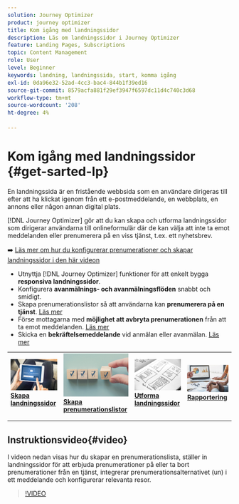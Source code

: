 ```yaml
---
solution: Journey Optimizer
product: journey optimizer
title: Kom igång med landningssidor
description: Läs om landningssidor i Journey Optimizer
feature: Landing Pages, Subscriptions
topic: Content Management
role: User
level: Beginner
keywords: landning, landningssida, start, komma igång
exl-id: 0da96e32-52ad-4cc3-bac4-844b1f39ed16
source-git-commit: 8579acfa881f29ef3947f6597dc11d4c740c3d68
workflow-type: tm+mt
source-wordcount: '208'
ht-degree: 4%

---
```


# Kom igång med landningssidor {#get-sarted-lp}

En landningssida är en fristående webbsida som en användare dirigeras till efter att ha klickat igenom från ett e-postmeddelande, en webbplats, en annons eller någon annan digital plats.

[!DNL Journey Optimizer] gör att du kan skapa och utforma landningssidor som dirigerar användarna till onlineformulär där de kan välja att inte ta emot meddelanden eller prenumerera på en viss tjänst, t.ex. ett nyhetsbrev.

➡️ [Läs mer om hur du konfigurerar prenumerationer och skapar landningssidor i den här videon](#video)

* Utnyttja [!DNL Journey Optimizer] funktioner för att enkelt bygga **responsiva landningssidor**.
* Konfigurera **avanmälnings- och avanmälningsflöden** snabbt och smidigt.
* Skapa prenumerationslistor så att användarna kan **prenumerera på en tjänst**. [Läs mer](lp-use-cases.md#subscription-to-a-service)
* Förse mottagarna med **möjlighet att avbryta prenumerationen** från att ta emot meddelanden. [Läs mer](lp-use-cases.md#opt-out)
* Skicka en **bekräftelsemeddelande** vid anmälan eller avanmälan. [Läs mer](lp-use-cases.md#send-confirmation-email)

<table style="table-layout:fixed"><tr style="border: 0;">
<td>
<a href="create-lp.md">
<img alt="Lead" src="../assets/do-not-localize/lp-subscription.jpeg">
</a>
<div><a href="create-lp.md"><strong>Skapa landningssidor</strong>
</div>
<p>
</td>
<td>
<a href="subscription-list.md">
<img alt="Sällan" src="../assets/do-not-localize/lp-list.jpg">
</a>
<div>
<a href="subscription-list.md"><strong>Skapa prenumerationslistor</strong></a>
</div>
<p></td>
<td>
<a href="design-lp.md">
<img alt="Validering" src="../assets/do-not-localize/lp-design.jpg">
</a>
<div>
<a href="design-lp.md"><strong>Utforma landningssidor</strong></a>
</div>
<p>
</td>
<td>
<a href="../reports/lp-report-live.md">
<img alt="Validering" src="../assets/do-not-localize/lp-reporting.jpg">
</a>
<div>
<a href="../reports/lp-report-live.md"><strong>Rapportering</strong></a>
</div>
<p>
</td>
</tr></table>

## Instruktionsvideo{#video}

I videon nedan visas hur du skapar en prenumerationslista, ställer in landningssidor för att erbjuda prenumerationer på eller ta bort prenumerationer från en tjänst, integrerar prenumerationsalternativet (un) i ett meddelande och konfigurerar relevanta resor.

>[!VIDEO](https://video.tv.adobe.com/v/341280?quality=12&learn=on)